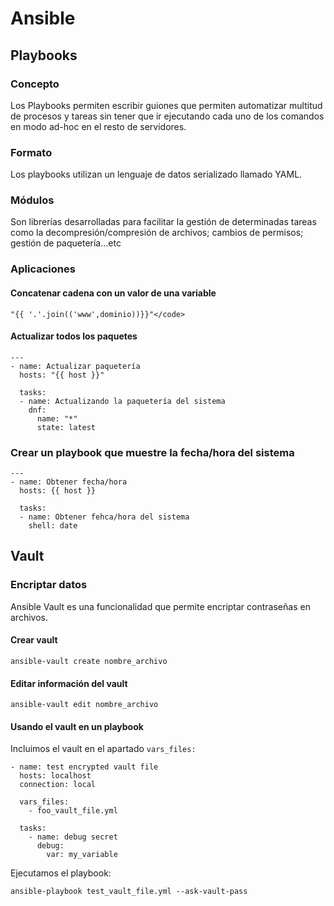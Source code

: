# Ansible

## Playbooks

### Concepto

Los Playbooks permiten escribir guiones que permiten automatizar multitud de procesos y tareas sin tener que ir ejecutando cada uno de los comandos en modo ad-hoc en el resto de servidores.

### Formato

Los playbooks utilizan un lenguaje de datos serializado llamado YAML.

### Módulos

Son librerías desarrolladas para facilitar la gestión de determinadas tareas como la decompresión/compresión de archivos; cambios de permisos; gestión de paquetería…etc

### Aplicaciones

#### Concatenar cadena con un valor de una variable

```
"{{ '.'.join(('www',dominio))}}"</code>
```

#### Actualizar todos los paquetes

```
---
- name: Actualizar paquetería
  hosts: "{{ host }}"

  tasks:
  - name: Actualizando la paquetería del sistema
    dnf:
      name: "*"
      state: latest
```

### Crear un playbook que muestre la fecha/hora del sistema

```
---
- name: Obtener fecha/hora
  hosts: {{ host }}

  tasks:
  - name: Obtener fehca/hora del sistema
    shell: date
```

## Vault

### Encriptar datos

Ansible Vault es una funcionalidad que permite encriptar contraseñas en archivos.

#### Crear vault

```
ansible-vault create nombre_archivo
```

#### Editar información del vault

```
ansible-vault edit nombre_archivo
```

#### Usando el vault en un playbook

Incluimos el vault en el apartado `vars_files:`

```
- name: test encrypted vault file
  hosts: localhost
  connection: local

  vars_files:
    - foo_vault_file.yml

  tasks:
    - name: debug secret
      debug:
        var: my_variable
```

Ejecutamos el playbook:

```
ansible-playbook test_vault_file.yml --ask-vault-pass
```